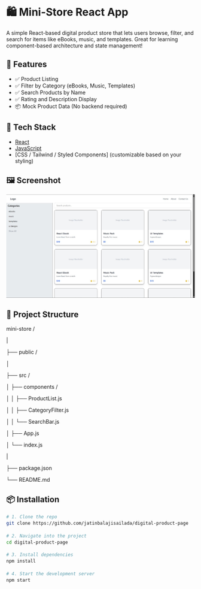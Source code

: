 # 🛍️ Mini-Store React App

A simple React-based digital product store that lets users browse, filter, and search for items like eBooks, music, and templates. Great for learning component-based architecture and state management!



## 🚀 Features

- ✅ Product Listing  
- ✅ Filter by Category (eBooks, Music, Templates)  
- ✅ Search Products by Name  
- ✅ Rating and Description Display  
- 📦 Mock Product Data (No backend required)  



## 🧱 Tech Stack

- [React](https://reactjs.org/)
- [JavaScript](https://developer.mozilla.org/en-US/docs/Web/JavaScript)
- [CSS / Tailwind / Styled Components] (customizable based on your styling)



## 🖼️ Screenshot

![screenshot](6302847898697714100.jpg)



## 📂 Project Structure

mini-store /

|

├── public /

│

├── src /

│ ├── components /

│ │ ├── ProductList.js

│ │ ├── CategoryFilter.js

│ │ └── SearchBar.js

│ ├── App.js

│ └── index.js

|

├── package.json

└── README.md



## 📦 Installation

```bash
# 1. Clone the repo
git clone https://github.com/jatinbalajisailada/digital-product-page

# 2. Navigate into the project
cd digital-product-page

# 3. Install dependencies
npm install

# 4. Start the development server
npm start
